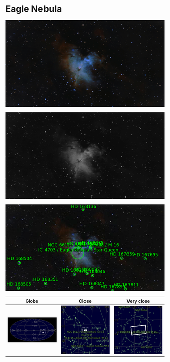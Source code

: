 # Eagle Nebula
![IMG](../Imaging//Original/Eagle_Nebula.jpg)



![IMG](../Imaging//Grayscale/Eagle_Nebula.jpg)

![IMG](../Imaging//Annotated/Eagle_Nebula_Annotated.jpg)

| Globe | Close | Very close |
| ----- | ----- | ----- |
|![IMG](../Imaging//Annotated/Eagle_Nebula_Globe.jpg) |![IMG](../Imaging//Annotated/Eagle_Nebula_Close.jpg) |![IMG](../Imaging//Annotated/Eagle_Nebula_Closer.jpg) |